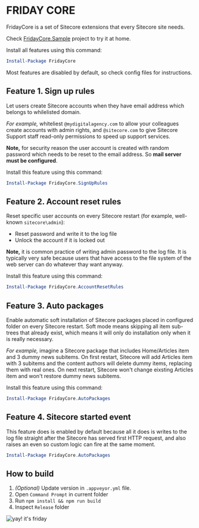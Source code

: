 # FRIDAY CORE

FridayCore is a set of Sitecore extensions that every Sitecore site needs.

Check [FridayCore.Sample](https://github.com/AlenPelin/FridayCore/tree/sample) project to try it at home.

Install all features using this command:

```ps1
Install-Package FridayCore
```

Most features are disabled by default, so check config files for instructions.

## Feature 1. Sign up rules

Let users create Sitecore accounts when they have email address which belongs to
whilelisted domain.

_For example,_ whiteliest `@mydigitalagency.com` to allow your colleagues create
accounts with admin rights, and `@sitecore.com` to give Sitecore Support staff
read-only permissions to speed up support services.

**Note,** for security reason the user account is created with random password
which needs to be reset to the email address. So **mail server must be configured**.

Install this feature using this command:

```ps1
Install-Package FridayCore.SignUpRules
```

## Feature 2. Account reset rules

Reset specific user accounts on every Sitecore restart (for example, well-known
`sitecore\admin`):

* Reset password and write it to the log file
* Unlock the account if it is locked out
 
**Note,** it is common practice of writing admin password to the log file. It is typically very safe because users that
have access to the file system of the web server can do whatever thay want anyway.

Install this feature using this command:

```ps1
Install-Package FridayCore.AccountResetRules
```

## Feature 3. Auto packages

Enable automatic soft installation of Sitecore packages placed in configured folder on every Sitecore restart.
Soft mode means skipping all item sub-trees that already exist, which means it will only do installation only
when it is really necessary.

_For example,_ imagine a Sitecore package that includes Home/Articles item and 3 dummy news subitems. On first restart,
Sitecore will add Articles item with 3 subitems and the content authors will delete dummy items, replacing them with
real ones. On next restart, Sitecore won't change eixsting Articles item and won't restore dummy news subitems.

Install this feature using this command:

```ps1
Install-Package FridayCore.AutoPackages
```

## Feature 4. Sitecore started event

This feature does is enabled by default because all it does is writes to the log file straight after
the Sitecore has served first HTTP request, and also raises an even so custom logic can fire at the same moment.

```ps1
Install-Package FridayCore.AutoPackages
```

## How to build

1. *(Optional)* Update version in `.appveyor.yml` file.
2. Open `Command Prompt` in current folder
3. Run `npm install && npm run build`
4. Inspect `Release` folder

![yay! it's friday](https://user-images.githubusercontent.com/2854666/41104450-b86c2058-6aae-11e8-88ef-7bbafcc799c3.png)
